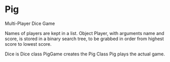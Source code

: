 Pig
===

Multi-Player Dice Game

Names of players are kept in a list.
Object Player, with arguments name and score, is stored in a binary search tree, to be grabbed in order from highest score to lowest score.

Dice is Dice class
PigGame creates the Pig Class
Pig plays the actual game.
